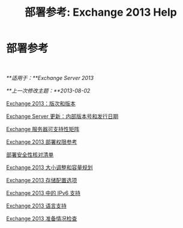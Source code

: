 ﻿---
title: '部署参考: Exchange 2013 Help'
TOCTitle: 部署参考
ms:assetid: 1999c070-1441-4605-b36b-118a5d78defe
ms:mtpsurl: https://technet.microsoft.com/zh-cn/library/JJ150490(v=EXCHG.150)
ms:contentKeyID: 50490112
ms.date: 01/11/2018
mtps_version: v=EXCHG.150
ms.translationtype: HT
---

# 部署参考

 

_**适用于：**Exchange Server 2013_

_**上一次修改主题：**2013-08-02_

[Exchange 2013：版次和版本](exchange-2013-editions-and-versions-exchange-2013-help.md)

[Exchange Server 更新：内部版本号和发行日期](https://technet.microsoft.com/zh-cn/library/hh135098\(v=exchg.150\))

[Exchange 服务器可支持性矩阵](exchange-server-supportability-matrix-exchange-2013-help.md)

[Exchange 2013 部署权限参考](exchange-2013-deployment-permissions-reference-exchange-2013-help.md)

[部署安全性核对清单](deployment-security-checklist-exchange-2013-help.md)

[Exchange 2013 大小调整和容量规划](exchange-2013-sizing-and-capacity-planning-exchange-2013-help.md)

[Exchange 2013 存储配置选项](exchange-2013-storage-configuration-options-exchange-2013-help.md)

[Exchange 2013 中的 IPv6 支持](ipv6-support-in-exchange-2013-exchange-2013-help.md)

[Exchange 2013 语言支持](exchange-2013-language-support-exchange-2013-help.md)

[Exchange 2013 准备情况检查](exchange-2013-readiness-checks-exchange-2013-help.md)

